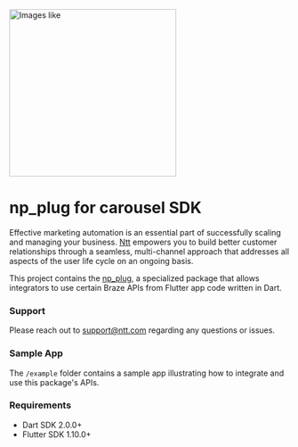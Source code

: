 <img src="https://fancycrave.com/wp-content/uploads/2019/12/Free-Nature-Pictures-min.jpg" width="300" title="Images like " />

# np_plug for carousel SDK

Effective marketing automation is an essential part of successfully scaling and managing your business. [Ntt](https://www.nettantra.com/) empowers you to build better customer relationships through a seamless, multi-channel approach that addresses all aspects of the user life cycle on an ongoing basis.

This project contains the [ np_plug](https://www.nettantra.com/), a specialized package that allows integrators to use certain Braze APIs from Flutter app code written in Dart.


### Support

Please reach out to support@ntt.com regarding any questions or issues.

### Sample App

The `/example` folder contains a sample app illustrating how to integrate and use this package's APIs.

### Requirements
- Dart SDK 2.0.0+
- Flutter SDK 1.10.0+